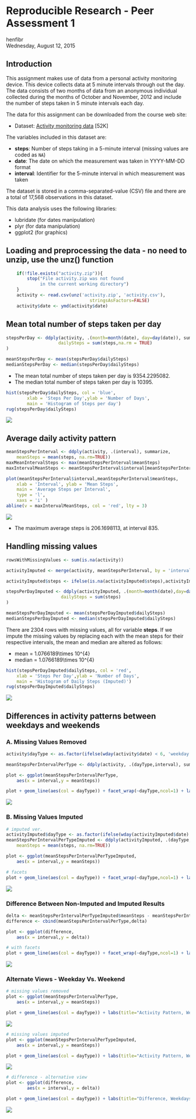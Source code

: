 # Reproducible Research - Peer Assessment 1
henfibr  
Wednesday, August 12, 2015  

## Introduction

This assignment makes use of data from a personal activity monitoring
device. This device collects data at 5 minute intervals through out the
day. The data consists of two months of data from an anonymous
individual collected during the months of October and November, 2012
and include the number of steps taken in 5 minute intervals each day.

The data for this assignment can be downloaded from the course web site:

* Dataset: [Activity monitoring data](https://d396qusza40orc.cloudfront.net/repdata%2Fdata%2Factivity.zip) [52K]

The variables included in this dataset are:

* **steps**: Number of steps taking in a 5-minute interval (missing
    values are coded as `NA`)
* **date**: The date on which the measurement was taken in YYYY-MM-DD
    format
* **interval**: Identifier for the 5-minute interval in which
    measurement was taken


The dataset is stored in a comma-separated-value (CSV) file and there
are a total of 17,568 observations in this dataset.


This data analysis uses the following libraries:

* lubridate (for dates manipulation)
* plyr (for data manipulation)
* ggplot2 (for graphics)



## Loading and preprocessing the data - no need to unzip, use the unz() function

```r
	if(!file.exists("activity.zip")){
		stop("File activity.zip was not found
			 in the current working directory")
	}
	activity <- read.csv(unz('activity.zip', 'activity.csv'),
								stringsAsFactors=FALSE)
	activity$date <- ymd(activity$date)
```


## Mean total number of steps taken per day

```r
stepsPerDay <- ddply(activity, .(month=month(date), day=day(date)), summarize,
                    dailySteps = sum(steps,na.rm = TRUE)
)

meanStepsPerDay <- mean(stepsPerDay$dailySteps)
medianStepsPerDay <- median(stepsPerDay$dailySteps)
```

* The mean total number of steps taken per day is 9354.2295082.  
* The median total number of steps taken per day is 10395.


```r
hist(stepsPerDay$dailySteps, col = 'blue',
		xlab = 'Steps Per Day',ylab = 'Number of Days',
		main = 'Histogram of Steps per day')
rug(stepsPerDay$dailySteps)
```

![](PA1_template_files/figure-html/hist1-1.png) 

## Average daily activity pattern


```r
meanStepsPerInterval <- ddply(activity, .(interval), summarize, 
	meanSteps = mean(steps, na.rm=TRUE))
maxMeanIntervalSteps <- max(meanStepsPerInterval$meanSteps)
maxIntervalMeanSteps <- meanStepsPerInterval$interval[meanStepsPerInterval$meanSteps==maxMeanIntervalSteps]
```


```r
plot(meanStepsPerInterval$interval,meanStepsPerInterval$meanSteps, 
	xlab = 'Interval', ylab = 'Mean Steps', 
	main = 'Average Steps per Interval', 
	type = 'l', 
	xaxs = 'i' )
abline(v = maxIntervalMeanSteps, col = 'red', lty = 3)
```

![](PA1_template_files/figure-html/timeseries1-1.png) 

* The maximum average steps is 206.1698113, at interval 835.  

## Handling missing values


```r
rowsWithMissingValues <- sum(is.na(activity))

activityImputed <- merge(activity, meanStepsPerInterval, by = 'interval', all.x = TRUE)

activityImputed$steps <- ifelse(is.na(activityImputed$steps),activityImputed$meanSteps,activityImputed$steps)

stepsPerDayImputed <- ddply(activityImputed, .(month=month(date),day=day(date)), summarize,
                     dailySteps = sum(steps)
)

meanStepsPerDayImputed <- mean(stepsPerDayImputed$dailySteps)
medianStepsPerDayImputed <- median(stepsPerDayImputed$dailySteps)
```


There are 2304 rows with missing values, all for variable **steps**. 
If we impute the missing values by replacing each with the mean steps for their respective intervals, the mean and median are altered as follows:

* mean = 1.0766189\times 10^{4}
* median = 1.0766189\times 10^{4}  



```r
hist(stepsPerDayImputed$dailySteps, col = 'red',
	xlab = 'Steps Per Day',ylab = 'Number of Days',
	main = 'Histogram of Daily Steps (Imputed)')
rug(stepsPerDayImputed$dailySteps)
```

![](PA1_template_files/figure-html/hist2-1.png) 

## Differences in activity patterns between weekdays and weekends

### A. Missing Values Removed

```r
activity$dayType <- as.factor(ifelse(wday(activity$date) < 6, 'weekday', 'weekend'))

meanStepsPerIntervalPerType <- ddply(activity, .(dayType,interval), summarize, meanSteps = mean(steps, na.rm=TRUE))

plot <- ggplot(meanStepsPerIntervalPerType, 
	aes(x = interval,y = meanSteps))

plot + geom_line(aes(col = dayType)) + facet_wrap(~dayType,ncol=1) + labs(title=" Pattern, Weekdays Vs. Weekends") + xlab('Five-Minute Interval') + ylab('Mean Steps') + theme_bw() + theme(legend.position="none")
```

![](PA1_template_files/figure-html/weekdaysVSweekends-1.png) 

### B. Missing Values Imputed


```r
# imputed ver.
activityImputed$dayType <- as.factor(ifelse(wday(activityImputed$date) < 6, 'weekday', 'weekend'))
meanStepsPerIntervalPerTypeImputed <- ddply(activityImputed, .(dayType,interval), summarize, 
	meanSteps = mean(steps, na.rm=TRUE))

plot <- ggplot(meanStepsPerIntervalPerTypeImputed, 
	aes(x = interval,y = meanSteps))

# facets
plot + geom_line(aes(col = dayType)) + facet_wrap(~dayType,ncol=1) + labs(title=" Pattern, Weekdays Vs. Weekends") + xlab('Five-Minute Interval') + ylab('Mean Steps (Imputed)') + theme_bw() + theme(legend.position="none")
```

![](PA1_template_files/figure-html/weekdaysVSweekendsImputed-1.png) 

### Difference Between Non-Imputed and Imputed Results

```r
delta <- meanStepsPerIntervalPerTypeImputed$meanSteps - meanStepsPerIntervalPerType$meanSteps
difference <- cbind(meanStepsPerIntervalPerType,delta)

plot <- ggplot(difference, 
	aes(x = interval,y = delta))

# with facets
plot + geom_line(aes(col = dayType)) + facet_wrap(~dayType,ncol=1) + labs(title="Difference, Weekdays Vs. Weekends") + xlab('Five-Minute Interval') + ylab('Delta') + theme_bw() + theme(legend.position="none")
```

![](PA1_template_files/figure-html/delta-1.png) 

### Alternate Views - Weekday Vs. Weekend

```r
# missing values removed
plot <- ggplot(meanStepsPerIntervalPerType,
	aes(x = interval,y = meanSteps))

plot + geom_line(aes(col = dayType)) + labs(title="Activity Pattern, Weekdays Vs. Weekends") + xlab('Five-Minute Interval') + ylab('Mean Steps') + theme_bw()
```

![](PA1_template_files/figure-html/overlaidplots-1.png) 

```r
# missing values imputed
plot <- ggplot(meanStepsPerIntervalPerTypeImputed, 
	aes(x = interval,y = meanSteps))

plot + geom_line(aes(col = dayType)) + labs(title="Activity Pattern, Weekdays Vs. Weekends") + xlab('Five Minute Interval') + ylab('Mean Steps (Imputed)') + theme_bw()
```

![](PA1_template_files/figure-html/overlaidplots-2.png) 

```r
# difference - alternative view
plot <- ggplot(difference, 
		aes(x = interval,y = delta))

plot + geom_line(aes(col = dayType)) + labs(title="Difference, Weekdays Vs. Weekends") + xlab('Five Minute Interval') + ylab('Delta vs Imputed') + theme_bw()
```

![](PA1_template_files/figure-html/overlaidplots-3.png) 

